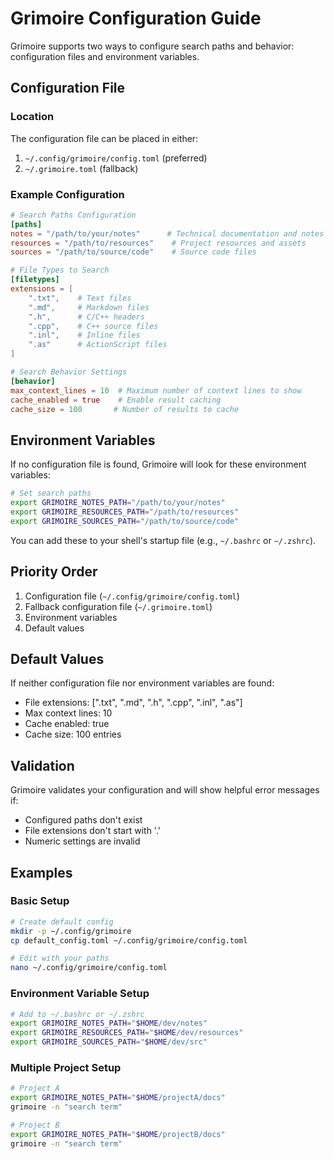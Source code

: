 # Grimoire Configuration Guide

Grimoire supports two ways to configure search paths and behavior: configuration files and environment variables.

## Configuration File

### Location
The configuration file can be placed in either:
1. `~/.config/grimoire/config.toml` (preferred)
2. `~/.grimoire.toml` (fallback)

### Example Configuration
```toml
# Search Paths Configuration
[paths]
notes = "/path/to/your/notes"      # Technical documentation and notes
resources = "/path/to/resources"    # Project resources and assets
sources = "/path/to/source/code"    # Source code files

# File Types to Search
[filetypes]
extensions = [
    ".txt",    # Text files
    ".md",     # Markdown files
    ".h",      # C/C++ headers
    ".cpp",    # C++ source files
    ".inl",    # Inline files
    ".as"      # ActionScript files
]

# Search Behavior Settings
[behavior]
max_context_lines = 10  # Maximum number of context lines to show
cache_enabled = true    # Enable result caching
cache_size = 100       # Number of results to cache
```

## Environment Variables

If no configuration file is found, Grimoire will look for these environment variables:

```bash
# Set search paths
export GRIMOIRE_NOTES_PATH="/path/to/your/notes"
export GRIMOIRE_RESOURCES_PATH="/path/to/resources"
export GRIMOIRE_SOURCES_PATH="/path/to/source/code"
```

You can add these to your shell's startup file (e.g., `~/.bashrc` or `~/.zshrc`).

## Priority Order

1. Configuration file (`~/.config/grimoire/config.toml`)
2. Fallback configuration file (`~/.grimoire.toml`)
3. Environment variables
4. Default values

## Default Values

If neither configuration file nor environment variables are found:
- File extensions: [".txt", ".md", ".h", ".cpp", ".inl", ".as"]
- Max context lines: 10
- Cache enabled: true
- Cache size: 100 entries

## Validation

Grimoire validates your configuration and will show helpful error messages if:
- Configured paths don't exist
- File extensions don't start with '.'
- Numeric settings are invalid

## Examples

### Basic Setup
```bash
# Create default config
mkdir -p ~/.config/grimoire
cp default_config.toml ~/.config/grimoire/config.toml

# Edit with your paths
nano ~/.config/grimoire/config.toml
```

### Environment Variable Setup
```bash
# Add to ~/.bashrc or ~/.zshrc
export GRIMOIRE_NOTES_PATH="$HOME/dev/notes"
export GRIMOIRE_RESOURCES_PATH="$HOME/dev/resources"
export GRIMOIRE_SOURCES_PATH="$HOME/dev/src"
```

### Multiple Project Setup
```bash
# Project A
export GRIMOIRE_NOTES_PATH="$HOME/projectA/docs"
grimoire -n "search term"

# Project B
export GRIMOIRE_NOTES_PATH="$HOME/projectB/docs"
grimoire -n "search term"
```